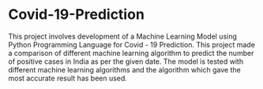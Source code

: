 # Covid-19-Prediction
This project involves development of a Machine Learning Model using Python Programming Language for Covid - 19 Prediction. This project made a comparison of different machine learning algorithm to predict the number of positive cases in India as per the given date. The model is tested with different machine learning algorithms and the algorithm which gave the most accurate result has been used.

